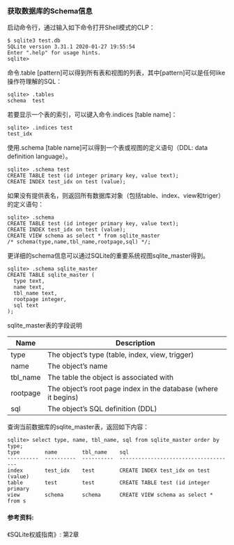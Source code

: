 ### 获取数据库的Schema信息

启动命令行，通过输入如下命令打开Shell模式的CLP：

```
$ sqlite3 test.db
SQLite version 3.31.1 2020-01-27 19:55:54
Enter ".help" for usage hints.
sqlite>
```

命令.table [pattern]可以得到所有表和视图的列表，其中[pattern]可以是任何like操作符理解的SQL：

```
sqlite> .tables
schema  test
```

若要显示一个表的索引，可以键入命令.indices [table name]： 

```
sqlite> .indices test
test_idx
```

使用.schema [table name]可以得到一个表或视图的定义语句（DDL: data
definition language）。

```
sqlite> .schema test
CREATE TABLE test (id integer primary key, value text);
CREATE INDEX test_idx on test (value);
```

如果没有提供表名，则返回所有数据库对象（包括table、index、view和triger）的定义语句：

```
sqlite> .schema
CREATE TABLE test (id integer primary key, value text);
CREATE INDEX test_idx on test (value);
CREATE VIEW schema as select * from sqlite_master
/* schema(type,name,tbl_name,rootpage,sql) */;
```

更详细的schema信息可以通过SQLite的重要系统视图sqlite_master得到。

```
sqlite> .schema sqlite_master
CREATE TABLE sqlite_master (
  type text,
  name text,
  tbl_name text,
  rootpage integer,
  sql text
);
```

sqlite_master表的字段说明

| Name | Description |
| ---- | ----------- |
| type | The object’s type (table, index, view, trigger) |
| name | The object’s name |
| tbl_name | The table the object is associated with |
| rootpage | The object’s root page index in the database (where it begins) |
| sql | The object’s SQL definition (DDL) |

查询当前数据库的sqlite_master表，返回如下内容：

```
sqlite> select type, name, tbl_name, sql from sqlite_master order by type;
type        name        tbl_name    sql
----------  ----------  ----------  -------------------------------------
index       test_idx    test        CREATE INDEX test_idx on test (value)
table       test        test        CREATE TABLE test (id integer primary
view        schema      schema      CREATE VIEW schema as select * from s
```

#### 参考资料:
《SQLite权威指南》: 第2章
